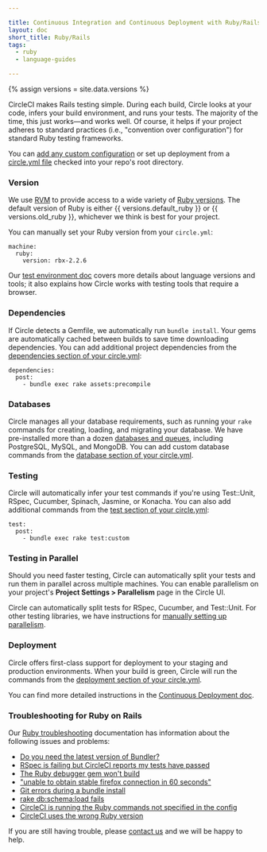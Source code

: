 ```yaml
---

title: Continuous Integration and Continuous Deployment with Ruby/Rails
layout: doc
short_title: Ruby/Rails
tags:
  - ruby
  - language-guides

---
```

{% assign versions = site.data.versions %}

CircleCI makes Rails testing simple. During each build, Circle looks at your code,
infers your build environment, and runs your tests.
The majority of the time, this just works&mdash;and works well.
Of course, it helps if your project adheres to standard practices
(i.e., "convention over configuration") for standard Ruby testing frameworks.

You can [add any custom configuration](/docs/configuration)
or set up deployment from a [circle.yml file](/docs/config-sample)
checked into your repo's root directory.

### Version

We use [RVM](https://rvm.io/) to provide access to a wide variety of
[Ruby versions](/docs/environment#languages).
The default version of Ruby is either
{{ versions.default_ruby }} or {{ versions.old_ruby }},
whichever we think is best for your project.

You can manually set your Ruby version from your `circle.yml`:

```
machine:
  ruby:
    version: rbx-2.2.6
```

Our [test environment doc](/docs/environment)
covers more details about language versions and tools; it also explains how Circle
works with testing tools that require a browser.

### Dependencies

If Circle detects a Gemfile, we automatically run `bundle install`. Your
gems are automatically cached between builds to save time downloading dependencies.
You can add additional project dependencies from the
[dependencies section of your circle.yml](/docs/configuration#dependencies):

```
dependencies:
  post:
    - bundle exec rake assets:precompile
```

### Databases

Circle manages all your database requirements,
such as running your `rake` commands for creating, loading,
and migrating your database.
We have pre-installed more than a dozen
[databases and queues](/docs/environment#databases),
including PostgreSQL, MySQL, and MongoDB.
You can add custom database commands from the
[database section of your circle.yml](/docs/configuration#database).

### Testing

Circle will automatically infer your test commands if you're
using Test::Unit, RSpec, Cucumber, Spinach, Jasmine, or Konacha.
You can also add additional commands from the
[test section of your circle.yml](/docs/configuration#test):

```
test:
  post:
    - bundle exec rake test:custom
```

### Testing in Parallel

Should you need faster testing, Circle can automatically split your
tests and run them in parallel across multiple machines.
You can enable parallelism on your project's **Project Settings > Parallelism**
page in the Circle UI.

Circle can automatically split tests for RSpec, Cucumber, and Test::Unit.
For other testing libraries, we have instructions for [manually setting up parallelism](/docs/parallel-manual-setup).

### Deployment

Circle offers first-class support for deployment to your staging and production environments.
When your build is green, Circle will run the commands from the
[deployment section of your circle.yml](/docs/configuration#deployment).

You can find more detailed instructions in the
[Continuous Deployment doc](/docs/introduction-to-continuous-deployment).

### Troubleshooting for Ruby on Rails

Our [Ruby troubleshooting](/docs/troubleshooting-ruby)
documentation has information about the following issues and problems:

*   [Do you need the latest version of Bundler?](/docs/bundler-latest)
*   [RSpec is failing but CircleCI reports my tests have passed](/docs/rspec-exit-codes)
*   [The Ruby debugger gem won't build](/docs/ruby-debugger-problems)
*   ["unable to obtain stable firefox connection in 60 seconds"](/docs/capybara-timeout)
*   [Git errors during a bundle install](/docs/git-bundle-install)
*   [rake db:schema:load fails](/docs/ruby-exception-during-schema-load)
*   [CircleCI is running the Ruby commands not specified in the config](/docs/not-specified-ruby-commands)
*   [CircleCI uses the wrong Ruby
    version](/docs/unrecognized-ruby-version)

If you are still having trouble, please [contact us](mailto:sayhi@circleci.com)
and we will be happy to help.
